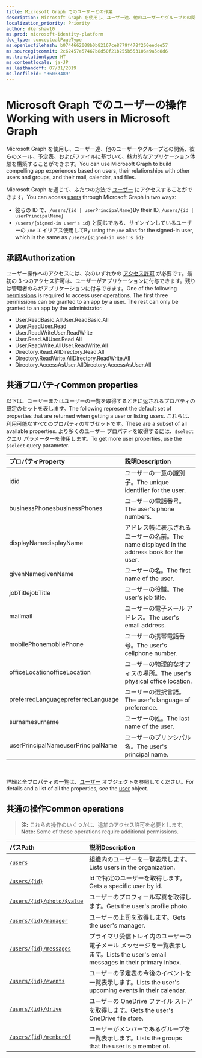 ```yaml
---
title: Microsoft Graph でのユーザーとの作業
description: Microsoft Graph を使用し、ユーザー達、他のユーザーやグループとの関係、彼らのメール、予定表、およびファイルに基づいて、魅力的なアプリケーション体験を構築することができます。
localization_priority: Priority
author: dkershaw10
ms.prod: microsoft-identity-platform
doc_type: conceptualPageType
ms.openlocfilehash: b0744662008b0b82167ce8779f478f260eedee57
ms.sourcegitcommit: 2c62457e57467b8d50f21b255b553106a9a5d8d6
ms.translationtype: HT
ms.contentlocale: ja-JP
ms.lasthandoff: 07/31/2019
ms.locfileid: "36033489"
---
```

# <a name="working-with-users-in-microsoft-graph"></a><span data-ttu-id="ef0b0-103">Microsoft Graph でのユーザーの操作</span><span class="sxs-lookup"><span data-stu-id="ef0b0-103">Working with users in Microsoft Graph</span></span>

<span data-ttu-id="ef0b0-104">Microsoft Graph を使用し、ユーザー達、他のユーザーやグループとの関係、彼らのメール、予定表、およびファイルに基づいて、魅力的なアプリケーション体験を構築することができます。</span><span class="sxs-lookup"><span data-stu-id="ef0b0-104">You can use Microsoft Graph to build compelling app experiences based on users, their relationships with other users and groups, and their mail, calendar, and files.</span></span>

<span data-ttu-id="ef0b0-105">Microsoft Graph を通じて、ふたつの方法で [ユーザー](user.md) にアクセスすることができます。</span><span class="sxs-lookup"><span data-stu-id="ef0b0-105">You can access [users](user.md) through Microsoft Graph in two ways:</span></span>

- <span data-ttu-id="ef0b0-106">彼らの ID で、`/users/{id | userPrincipalName}`</span><span class="sxs-lookup"><span data-stu-id="ef0b0-106">By their ID, `/users/{id | userPrincipalName}`</span></span> 
- <span data-ttu-id="ef0b0-107">`/users/{signed-in user's id}` と同じである、サインインしているユーザーの `/me` エイリアス使用して</span><span class="sxs-lookup"><span data-stu-id="ef0b0-107">By using the `/me` alias for the signed-in user, which is the same as `/users/{signed-in user's id}`</span></span>

## <a name="authorization"></a><span data-ttu-id="ef0b0-108">承認</span><span class="sxs-lookup"><span data-stu-id="ef0b0-108">Authorization</span></span>

<span data-ttu-id="ef0b0-p101">ユーザー操作へのアクセスには、次のいずれかの [アクセス許可](https://developer.microsoft.com/graph/docs/authorization/permission_scopes) が必要です。最初の 3 つのアクセス許可は、ユーザーがアプリケーションに付与できます。残りは管理者のみがアプリケーションに付与できます。</span><span class="sxs-lookup"><span data-stu-id="ef0b0-p101">One of the following [permissions](https://developer.microsoft.com/graph/docs/authorization/permission_scopes) is required to access user operations. The first three permissions can be granted to an app by a user. The rest can only be granted to an app by the administrator.</span></span>

- <span data-ttu-id="ef0b0-112">User.ReadBasic.All</span><span class="sxs-lookup"><span data-stu-id="ef0b0-112">User.ReadBasic.All</span></span>
- <span data-ttu-id="ef0b0-113">User.Read</span><span class="sxs-lookup"><span data-stu-id="ef0b0-113">User.Read</span></span>
- <span data-ttu-id="ef0b0-114">User.ReadWrite</span><span class="sxs-lookup"><span data-stu-id="ef0b0-114">User.ReadWrite</span></span>
- <span data-ttu-id="ef0b0-115">User.Read.All</span><span class="sxs-lookup"><span data-stu-id="ef0b0-115">User.Read.All</span></span>
- <span data-ttu-id="ef0b0-116">User.ReadWrite.All</span><span class="sxs-lookup"><span data-stu-id="ef0b0-116">User.ReadWrite.All</span></span>
- <span data-ttu-id="ef0b0-117">Directory.Read.All</span><span class="sxs-lookup"><span data-stu-id="ef0b0-117">Directory.Read.All</span></span>
- <span data-ttu-id="ef0b0-118">Directory.ReadWrite.All</span><span class="sxs-lookup"><span data-stu-id="ef0b0-118">Directory.ReadWrite.All</span></span>
- <span data-ttu-id="ef0b0-119">Directory.AccessAsUser.All</span><span class="sxs-lookup"><span data-stu-id="ef0b0-119">Directory.AccessAsUser.All</span></span>

## <a name="common-properties"></a><span data-ttu-id="ef0b0-120">共通プロパティ</span><span class="sxs-lookup"><span data-stu-id="ef0b0-120">Common properties</span></span>

<span data-ttu-id="ef0b0-121">以下は、ユーザーまたはユーザーの一覧を取得するときに返されるプロパティの既定のセットを表します。</span><span class="sxs-lookup"><span data-stu-id="ef0b0-121">The following represent the default set of properties that are returned when getting a user or listing users.</span></span> <span data-ttu-id="ef0b0-122">これらは、利用可能なすべてのプロパティのサブセットです。</span><span class="sxs-lookup"><span data-stu-id="ef0b0-122">These are a subset of all available properties.</span></span> <span data-ttu-id="ef0b0-123">より多くのユーザー プロパティを取得するには、`$select` クエリ パラメーターを使用します。</span><span class="sxs-lookup"><span data-stu-id="ef0b0-123">To get more user properties, use the `$select` query parameter.</span></span> 

|<span data-ttu-id="ef0b0-124">プロパティ</span><span class="sxs-lookup"><span data-stu-id="ef0b0-124">Property</span></span> |<span data-ttu-id="ef0b0-125">説明</span><span class="sxs-lookup"><span data-stu-id="ef0b0-125">Description</span></span> |
|:----------|:-------------|
|<span data-ttu-id="ef0b0-126">id</span><span class="sxs-lookup"><span data-stu-id="ef0b0-126">id</span></span> | <span data-ttu-id="ef0b0-127">ユーザーの一意の識別子。</span><span class="sxs-lookup"><span data-stu-id="ef0b0-127">The unique identifier for the user.</span></span>|
|<span data-ttu-id="ef0b0-128">businessPhones</span><span class="sxs-lookup"><span data-stu-id="ef0b0-128">businessPhones</span></span> | <span data-ttu-id="ef0b0-129">ユーザーの電話番号。</span><span class="sxs-lookup"><span data-stu-id="ef0b0-129">The user's phone numbers.</span></span>|
|<span data-ttu-id="ef0b0-130">displayName</span><span class="sxs-lookup"><span data-stu-id="ef0b0-130">displayName</span></span> | <span data-ttu-id="ef0b0-131">アドレス帳に表示されるユーザーの名前。</span><span class="sxs-lookup"><span data-stu-id="ef0b0-131">The name displayed in the address book for the user.</span></span>|
|<span data-ttu-id="ef0b0-132">givenName</span><span class="sxs-lookup"><span data-stu-id="ef0b0-132">givenName</span></span>| <span data-ttu-id="ef0b0-133">ユーザーの名。</span><span class="sxs-lookup"><span data-stu-id="ef0b0-133">The first name of the user.</span></span> |
|<span data-ttu-id="ef0b0-134">jobTitle</span><span class="sxs-lookup"><span data-stu-id="ef0b0-134">jobTitle</span></span> | <span data-ttu-id="ef0b0-135">ユーザーの役職。</span><span class="sxs-lookup"><span data-stu-id="ef0b0-135">The user's job title.</span></span>|
|<span data-ttu-id="ef0b0-136">mail</span><span class="sxs-lookup"><span data-stu-id="ef0b0-136">mail</span></span>| <span data-ttu-id="ef0b0-137">ユーザーの電子メール アドレス。</span><span class="sxs-lookup"><span data-stu-id="ef0b0-137">The user's email address.</span></span> |
|<span data-ttu-id="ef0b0-138">mobilePhone</span><span class="sxs-lookup"><span data-stu-id="ef0b0-138">mobilePhone</span></span> | <span data-ttu-id="ef0b0-139">ユーザーの携帯電話番号。</span><span class="sxs-lookup"><span data-stu-id="ef0b0-139">The user's cellphone number.</span></span>|
|<span data-ttu-id="ef0b0-140">officeLocation</span><span class="sxs-lookup"><span data-stu-id="ef0b0-140">officeLocation</span></span> | <span data-ttu-id="ef0b0-141">ユーザーの物理的なオフィスの場所。</span><span class="sxs-lookup"><span data-stu-id="ef0b0-141">The user's physical office location.</span></span>|
|<span data-ttu-id="ef0b0-142">preferredLanguage</span><span class="sxs-lookup"><span data-stu-id="ef0b0-142">preferredLanguage</span></span> | <span data-ttu-id="ef0b0-143">ユーザーの選択言語。</span><span class="sxs-lookup"><span data-stu-id="ef0b0-143">The user's language of preference.</span></span>|
|<span data-ttu-id="ef0b0-144">surname</span><span class="sxs-lookup"><span data-stu-id="ef0b0-144">surname</span></span>| <span data-ttu-id="ef0b0-145">ユーザーの姓。</span><span class="sxs-lookup"><span data-stu-id="ef0b0-145">The last name of the user.</span></span> |
|<span data-ttu-id="ef0b0-146">userPrincipalName</span><span class="sxs-lookup"><span data-stu-id="ef0b0-146">userPrincipalName</span></span>| <span data-ttu-id="ef0b0-147">ユーザーのプリンシパル名。</span><span class="sxs-lookup"><span data-stu-id="ef0b0-147">The user's principal name.</span></span> |

<br/>

<span data-ttu-id="ef0b0-148">詳細と全プロパティの一覧は、[ユーザー](user.md) オブジェクトを参照してください。</span><span class="sxs-lookup"><span data-stu-id="ef0b0-148">For details and a list of all the properties, see the [user](user.md) object.</span></span>

## <a name="common-operations"></a><span data-ttu-id="ef0b0-149">共通の操作</span><span class="sxs-lookup"><span data-stu-id="ef0b0-149">Common operations</span></span>

> <span data-ttu-id="ef0b0-150">**注:** これらの操作のいくつかは、追加のアクセス許可を必要とします。</span><span class="sxs-lookup"><span data-stu-id="ef0b0-150">**Note:** Some of these operations require additional permissions.</span></span>

| <span data-ttu-id="ef0b0-151">パス</span><span class="sxs-lookup"><span data-stu-id="ef0b0-151">Path</span></span>    | <span data-ttu-id="ef0b0-152">説明</span><span class="sxs-lookup"><span data-stu-id="ef0b0-152">Description</span></span> |
|:---------|:-------------|
|[`/users`](../api/user-list.md) | <span data-ttu-id="ef0b0-153">組織内のユーザーを一覧表示します。</span><span class="sxs-lookup"><span data-stu-id="ef0b0-153">Lists users in the organization.</span></span> |
|[`/users/{id}`](../api/user-get.md) | <span data-ttu-id="ef0b0-154">Id で特定のユーザーを取得します。</span><span class="sxs-lookup"><span data-stu-id="ef0b0-154">Gets a specific user by id.</span></span> |
|[`/users/{id}/photo/$value`](../api/profilephoto-get.md)| <span data-ttu-id="ef0b0-155">ユーザーのプロフィール写真を取得します。</span><span class="sxs-lookup"><span data-stu-id="ef0b0-155">Gets the user's profile photo.</span></span> |
|[`/users/{id}/manager`](../api/user-list-manager.md) | <span data-ttu-id="ef0b0-156">ユーザーの上司を取得します。</span><span class="sxs-lookup"><span data-stu-id="ef0b0-156">Gets the user's manager.</span></span> |
|[`/users/{id}/messages`](../api/user-list-messages.md)| <span data-ttu-id="ef0b0-157">プライマリ受信トレイ内のユーザーの電子メール メッセージを一覧表示します。</span><span class="sxs-lookup"><span data-stu-id="ef0b0-157">Lists the user's email messages in their primary inbox.</span></span> |
|[`/users/{id}/events`](../api/user-list-events.md) | <span data-ttu-id="ef0b0-158">ユーザーの予定表の今後のイベントを一覧表示します。</span><span class="sxs-lookup"><span data-stu-id="ef0b0-158">Lists the user's upcoming events in their calendar.</span></span> |
|[`/users/{id}/drive`](../api/drive-get.md)| <span data-ttu-id="ef0b0-159">ユーザーの OneDrive ファイル ストアを取得します。</span><span class="sxs-lookup"><span data-stu-id="ef0b0-159">Gets the user's OneDrive file store.</span></span> |
|[`/users/{id}/memberOf`](../api/user-list-memberof.md)| <span data-ttu-id="ef0b0-160">ユーザーがメンバーであるグループを一覧表示します。</span><span class="sxs-lookup"><span data-stu-id="ef0b0-160">Lists the groups that the user is a member of.</span></span> |
